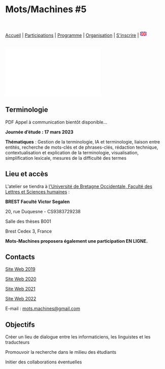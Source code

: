 # Mots/Machines #5
<br>

[Accueil](https://motsmachines.github.io/2023/fr) | [Participations](https://motsmachines.github.io/2023/fr/cfp) | [Programme](https://motsmachines.github.io/2023/fr/program) | [Organisation](https://motsmachines.github.io/2023/fr/orga) | [S'inscrire](https://motsmachines.github.io/2023/fr/registration) | [<img src="EN.png" width="20">](https://motsmachines.github.io/2023/en)

<br>

<embed src="../mots-machines.pdf" type="application/pdf">

## Terminologie

PDF Appel à communication bientôt disponible...

**Journée d’étude : 17 mars 2023**

**Thématiques** : Gestion de la terminologie, IA et terminologie, liaison entre entités, recherche de mots-clés et de phrases-clés, rédaction technique, contextualisation et explication de la terminologie, visualisation, simplification lexicale, mesures de la difficulté des termes

## Lieu et accès

L'atelier se tiendra à [l'Université de Bretagne Occidentale, Faculté des Lettres et Sciences humaines](https://www.univ-brest.fr/UFR-Lettres-et-Sciences-Humaines) :

**BREST Faculté Victor Segalen**

20, rue Duquesne - CS9383729238

Salle des thèses B001

Brest Cedex 3, France

**Mots-Machines proposera également une participation EN LIGNE.**

## Contacts

[Site Web 2019](https://motsmachines.github.io/2019)

[Site Web 2020](https://motsmachines.github.io/2020)

[Site Web 2021](https://motsmachines.github.io/2021)

[Site Web 2022](https://motsmachines.github.io/2022)

E-mail : [mots.machines@gmail.com](mailto:mots.machines@gmail.com)


## Objectifs
	
Créer un lieu de dialogue entre les informaticiens, les linguistes et les traducteurs

Promouvoir la recherche dans le milieu des étudiants

Initier des collaborations éventuelles

